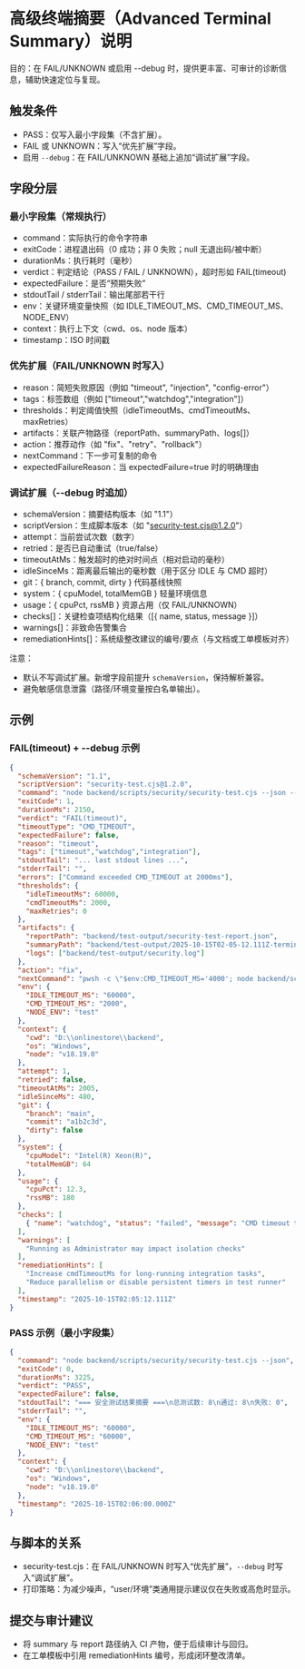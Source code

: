 # 高级终端摘要（Advanced Terminal Summary）说明

目的：在 FAIL/UNKNOWN 或启用 --debug 时，提供更丰富、可审计的诊断信息，辅助快速定位与复现。

## 触发条件
- PASS：仅写入最小字段集（不含扩展）。
- FAIL 或 UNKNOWN：写入“优先扩展”字段。
- 启用 `--debug`：在 FAIL/UNKNOWN 基础上追加“调试扩展”字段。

## 字段分层

### 最小字段集（常规执行）
- command：实际执行的命令字符串
- exitCode：进程退出码（0 成功；非 0 失败；null 无退出码/被中断）
- durationMs：执行耗时（毫秒）
- verdict：判定结论（PASS / FAIL / UNKNOWN），超时形如 FAIL(timeout)
- expectedFailure：是否“预期失败”
- stdoutTail / stderrTail：输出尾部若干行
- env：关键环境变量快照（如 IDLE_TIMEOUT_MS、CMD_TIMEOUT_MS、NODE_ENV）
- context：执行上下文（cwd、os、node 版本）
- timestamp：ISO 时间戳

### 优先扩展（FAIL/UNKNOWN 时写入）
- reason：简短失败原因（例如 "timeout", "injection", "config-error"）
- tags：标签数组（例如 ["timeout","watchdog","integration"]）
- thresholds：判定阈值快照（idleTimeoutMs、cmdTimeoutMs、maxRetries）
- artifacts：关联产物路径（reportPath、summaryPath、logs[]）
- action：推荐动作（如 "fix"、"retry"、"rollback"）
- nextCommand：下一步可复制的命令
- expectedFailureReason：当 expectedFailure=true 时的明确理由

### 调试扩展（--debug 时追加）
- schemaVersion：摘要结构版本（如 "1.1"）
- scriptVersion：生成脚本版本（如 "security-test.cjs@1.2.0"）
- attempt：当前尝试次数（数字）
- retried：是否已自动重试（true/false）
- timeoutAtMs：触发超时的绝对时间点（相对启动的毫秒）
- idleSinceMs：距离最后输出的毫秒数（用于区分 IDLE 与 CMD 超时）
- git：{ branch, commit, dirty } 代码基线快照
- system：{ cpuModel, totalMemGB } 轻量环境信息
- usage：{ cpuPct, rssMB } 资源占用（仅 FAIL/UNKNOWN）
- checks[]：关键检查项结构化结果（[{ name, status, message }]）
- warnings[]：非致命告警集合
- remediationHints[]：系统级整改建议的编号/要点（与文档或工单模板对齐）

注意：
- 默认不写调试扩展。新增字段前提升 `schemaVersion`，保持解析兼容。
- 避免敏感信息泄露（路径/环境变量按白名单输出）。

## 示例

### FAIL(timeout) + --debug 示例
```json
{
  "schemaVersion": "1.1",
  "scriptVersion": "security-test.cjs@1.2.0",
  "command": "node backend/scripts/security/security-test.cjs --json --debug",
  "exitCode": 1,
  "durationMs": 2150,
  "verdict": "FAIL(timeout)",
  "timeoutType": "CMD_TIMEOUT",
  "expectedFailure": false,
  "reason": "timeout",
  "tags": ["timeout","watchdog","integration"],
  "stdoutTail": "... last stdout lines ...",
  "stderrTail": "",
  "errors": ["Command exceeded CMD_TIMEOUT at 2000ms"],
  "thresholds": {
    "idleTimeoutMs": 60000,
    "cmdTimeoutMs": 2000,
    "maxRetries": 0
  },
  "artifacts": {
    "reportPath": "backend/test-output/security-test-report.json",
    "summaryPath": "backend/test-output/2025-10-15T02-05-12.111Z-terminal-summary.json",
    "logs": ["backend/test-output/security.log"]
  },
  "action": "fix",
  "nextCommand": "pwsh -c \"$env:CMD_TIMEOUT_MS='4000'; node backend/scripts/security/security-test.cjs --json\"",
  "env": {
    "IDLE_TIMEOUT_MS": "60000",
    "CMD_TIMEOUT_MS": "2000",
    "NODE_ENV": "test"
  },
  "context": {
    "cwd": "D:\\onlinestore\\backend",
    "os": "Windows",
    "node": "v18.19.0"
  },
  "attempt": 1,
  "retried": false,
  "timeoutAtMs": 2005,
  "idleSinceMs": 480,
  "git": {
    "branch": "main",
    "commit": "a1b2c3d",
    "dirty": false
  },
  "system": {
    "cpuModel": "Intel(R) Xeon(R)",
    "totalMemGB": 64
  },
  "usage": {
    "cpuPct": 12.3,
    "rssMB": 180
  },
  "checks": [
    { "name": "watchdog", "status": "failed", "message": "CMD timeout triggered" }
  ],
  "warnings": [
    "Running as Administrator may impact isolation checks"
  ],
  "remediationHints": [
    "Increase cmdTimeoutMs for long-running integration tasks",
    "Reduce parallelism or disable persistent timers in test runner"
  ],
  "timestamp": "2025-10-15T02:05:12.111Z"
}
```

### PASS 示例（最小字段集）
```json
{
  "command": "node backend/scripts/security/security-test.cjs --json",
  "exitCode": 0,
  "durationMs": 3225,
  "verdict": "PASS",
  "expectedFailure": false,
  "stdoutTail": "=== 安全测试结果摘要 ===\n总测试数: 8\n通过: 8\n失败: 0",
  "stderrTail": "",
  "env": {
    "IDLE_TIMEOUT_MS": "60000",
    "CMD_TIMEOUT_MS": "60000",
    "NODE_ENV": "test"
  },
  "context": {
    "cwd": "D:\\onlinestore\\backend",
    "os": "Windows",
    "node": "v18.19.0"
  },
  "timestamp": "2025-10-15T02:06:00.000Z"
}
```

## 与脚本的关系
- security-test.cjs：在 FAIL/UNKNOWN 时写入“优先扩展”，`--debug` 时写入“调试扩展”。
- 打印策略：为减少噪声，“user/环境”类通用提示建议仅在失败或高危时显示。

## 提交与审计建议
- 将 summary 与 report 路径纳入 CI 产物，便于后续审计与回归。
- 在工单模板中引用 remediationHints 编号，形成闭环整改清单。